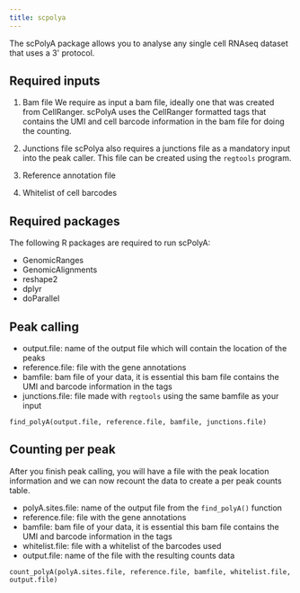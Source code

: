 ```yaml
---
title: scpolya
---
```


The scPolyA package allows you to analyse any single cell RNAseq dataset that uses a 3' protocol. 

## Required inputs 

1. Bam file 
We require as input a bam file, ideally one that was created from CellRanger. scPolyA uses the CellRanger formatted tags that contains the UMI and cell barcode information in the bam file for doing the counting. 

2. Junctions file 
scPolya also requires a junctions file as a mandatory input into the peak caller. This file can be created using the `regtools` program. 

3. Reference annotation file 

4. Whitelist of cell barcodes 

## Required packages 

The following R packages are required to run scPolyA: 
* GenomicRanges
* GenomicAlignments 
* reshape2 
* dplyr 
* doParallel 


## Peak calling 

* output.file: name of the output file which will contain the location of the peaks 
* reference.file: file with the gene annotations 
* bamfile: bam file of your data, it is essential this bam file contains the UMI and barcode information in the tags 
* junctions.file: file made with `regtools` using the same bamfile as your input 

```{r}
find_polyA(output.file, reference.file, bamfile, junctions.file) 

```

## Counting per peak 

After you finish peak calling, you will have a file with the peak location information and we can now recount the data to create a per peak counts table. 

* polyA.sites.file: name of the output file from the `find_polyA()` function
* reference.file: file with the gene annotations 
* bamfile: bam file of your data, it is essential this bam file contains the UMI and barcode information in the tags 
* whitelist.file: file with a whitelist of the barcodes used 
* output.file: name of the file with the resulting counts data 

```{r} 
count_polyA(polyA.sites.file, reference.file, bamfile, whitelist.file, output.file) 
```

